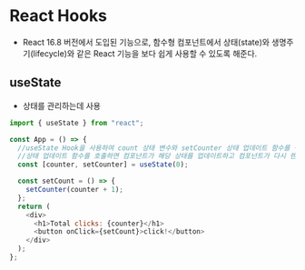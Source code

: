 # React Hooks

- React 16.8 버전에서 도입된 기능으로, 함수형 컴포넌트에서 상태(state)와 생명주기(lifecycle)와 같은 React 기능을 보다 쉽게 사용할 수 있도록 해준다.

## useState

- 상태를 관리하는데 사용

```js
import { useState } from "react";

const App = () => {
  //useState Hook을 사용하여 count 상태 변수와 setCounter 상태 업데이트 함수를 생성
  //상태 업데이트 함수를 호출하면 컴포넌트가 해당 상태를 업데이트하고 컴포넌트가 다시 렌더링
  const [counter, setCounter] = useState(0);

  const setCount = () => {
    setCounter(counter + 1);
  };
  return (
    <div>
      <h1>Total clicks: {counter}</h1>
      <button onClick={setCount}>click!</button>
    </div>
  );
};
```
